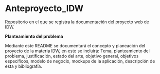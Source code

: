 # Anteproyecto_IDW
Repositorio en el que se registra la documentación del proyecto web de IDW.

**Planteamiento del problema**

Mediante este README se documentará el concepto y planeación del proyecto de la materia IDW, en este se incluirá: Tema, planteamiento del problema, justificación, estado del arte, objetivo general, objetivos específicos, modelo de negocio, mockups de la aplicación, descripción de esta y bibliografía.
